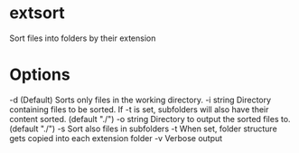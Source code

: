 # extsort
Sort files into folders by their extension

# Options
  -d    (Default) Sorts only files in the working directory.
  -i string
        Directory containing files to be sorted. If -t is set, subfolders will also have their content sorted. (default "./")
  -o string
        Directory to output the sorted files to. (default "./")
  -s    Sort also files in subfolders
  -t    When set, folder structure gets copied into each extension folder
  -v    Verbose output
